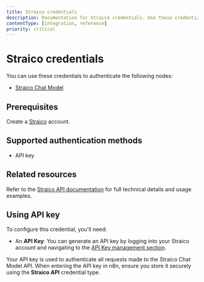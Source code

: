 ```yaml
---
title: Straico credentials
description: Documentation for Straico credentials. Use these credentials to authenticate Straico in n8n, a workflow automation platform.
contentType: [integration, reference]
priority: critical
---
```


# Straico credentials

You can use these credentials to authenticate the following nodes:

- [Straico Chat Model](/integrations/builtin/cluster-nodes/sub-nodes/n8n-nodes-langchain.lmChatStraico.md)

## Prerequisites

Create a [Straico](https://straico.com) account.

## Supported authentication methods

- API key

## Related resources

Refer to the [Straico API documentation](https://documenter.getpostman.com/view/5900072/2s9YyzddrR) for full technical details and usage examples.

## Using API key

To configure this credential, you'll need:

- An **API Key**: You can generate an API key by logging into your Straico account and navigating to the [API Key management section](https://straico.com/api/).

Your API key is used to authenticate all requests made to the Straico Chat Model API. When entering the API key in n8n, ensure you store it securely using the **Straico API** credential type.
